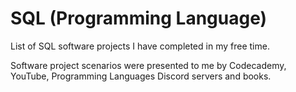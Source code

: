 # SQL (Programming Language)
List of SQL software projects I have completed in my free time.

Software project scenarios were presented to me by Codecademy, YouTube, Programming Languages Discord servers and books.
